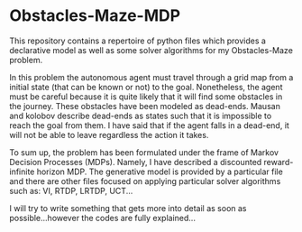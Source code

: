 # Obstacles-Maze-MDP
This repository contains a repertoire of python files which provides a declarative model as well as some solver algorithms for my Obstacles-Maze problem.

In this problem the autonomous agent must travel through a grid map from a initial state (that can be known or not) to the goal.
Nonetheless, the agent must be careful because it is quite likely that it will find some obstacles in the journey. These obstacles 
have been modeled as dead-ends. Mausan and kolobov describe dead-ends as states such that it is impossible to reach the goal from them.
I have said that if the agent falls in a dead-end, it will not be able to leave regardless the action it takes.

To sum up, the problem has been formulated under the frame of Markov Decision Processes (MDPs). Namely, I have described a discounted reward-infinite horizon MDP. The generative model is provided by a particular file and there are other files focused on applying particular solver algorithms such as: VI, RTDP, LRTDP, UCT...

I will try to write something that gets more into detail as soon as possible...however the codes are fully explained...


